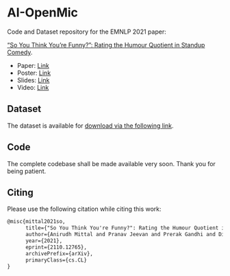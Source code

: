 # AI-OpenMic

Code and Dataset repository for the EMNLP 2021 paper:

[“So You Think You’re Funny?”: Rating the Humour Quotient in Standup Comedy](http://dipteshkanojia.github.io/publication/emnlp-2021-standup/).

* Paper: [Link](http://dipteshkanojia.github.io/files/emnlp-2021-standup.pdf)
* Poster: [Link](http://dipteshkanojia.github.io/files/poster-emnlp-2021-funny.pdf)
* Slides: [Link](http://dipteshkanojia.github.io/files/ppt-emnlp-2021-funny.pdf)
* Video: [Link](http://dipteshkanojia.github.io/files/video-emnlp-2021-standup.mp4)

## Dataset

The dataset is available for [download via the following link](https://www.cfilt.iitb.ac.in/~diptesh/AI_open_mic_dataset.zip).

## Code

The complete codebase shall be made available very soon. Thank you for being patient.

## Citing
Please use the following citation while citing this work:

```latex
@misc{mittal2021so,
      title={"So You Think You're Funny?": Rating the Humour Quotient in Standup Comedy}, 
      author={Anirudh Mittal and Pranav Jeevan and Prerak Gandhi and Diptesh Kanojia and Pushpak Bhattacharyya},
      year={2021},
      eprint={2110.12765},
      archivePrefix={arXiv},
      primaryClass={cs.CL}
}
```

